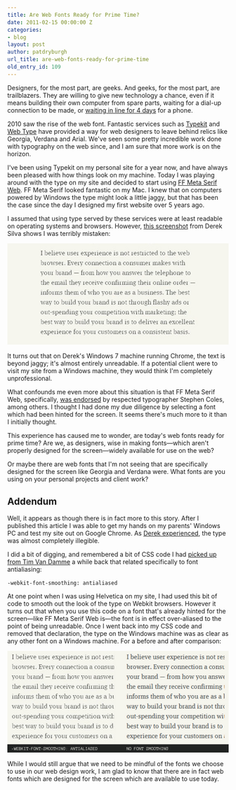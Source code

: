```yaml
---
title: Are Web Fonts Ready for Prime Time?
date: 2011-02-15 00:00:00 Z
categories:
- blog
layout: post
author: patdryburgh
url_title: are-web-fonts-ready-for-prime-time
old_entry_id: 109
---
```


Designers, for the most part, are geeks. And geeks, for the most part, are trailblazers. They are willing to give new technology a chance, even if it means building their own computer from spare parts, waiting for a dial-up connection to be made, or [waiting in line for 4 days](http://firstinline.wordpress.com/) for a phone.

2010 saw the rise of the web font. Fantastic services such as [Typekit](http://code.google.com/webfonts) and [Web Type](http://www.webtype.com/) have provided a way for web designers to leave behind relics like Georgia, Verdana and Arial. We've seen some pretty incredible work done with typography on the web since, and I am sure that more work is on the horizon.

I've been using Typekit on my personal site for a year now, and have always been pleased with how things look on my machine. Today I was playing around with the type on my site and decided to start using [FF Meta Serif Web](http://typekit.com/fonts/ff-meta-serif-web-pro). FF Meta Serif looked fantastic on my Mac. I knew that on computers powered by Windows the type might look a little jaggy, but that has been the case since the day I designed my first website over 5 years ago.

I assumed that using type served by these services were at least readable on operating systems and browsers. However, [this screenshot](https://twitter.com/dereksilva/status/37694994030534657) from Derek Silva shows I was terribly mistaken: 

<img src="/images/uploads/swtzk2.jpg" alt="Screenshot of PatDryburgh.com on Windows 7 running Chrome" />

It turns out that on Derek's Windows 7 machine running Chrome, the text is beyond jaggy; it's almost entirely unreadable. If a potential client were to visit my site from a Windows machine, they would think I'm completely unprofessional.

What confounds me even more about this situation is that FF Meta Serif Web, specifically, [was endorsed](http://fontfeed.com/archives/some-thoughts-on-web-fonts-by-stephen-coles/) by respected typographer Stephen Coles, among others. I thought I had done my due diligence by selecting a font which had been hinted for the screen. It seems there's much more to it than I initially thought.

This experience has caused me to wonder, are today's web fonts ready for prime time? Are we, as designers, wise in making fonts&mdash;which aren't properly designed for the screen&mdash;widely available for use on the web?

Or maybe there are web fonts that I'm not seeing that are specifically designed for the screen like Georgia and Verdana were. What fonts are you using on your personal projects and client work?

## Addendum

Well, it appears as though there is in fact more to this story. After I published this article I was able to get my hands on my parents' Windows PC and test my site out on Google Chrome. As [Derek experienced](https://twitter.com/dereksilva/status/37693342624137216), the type was almost completely illegible.

I did a bit of digging, and remembered a bit of CSS code I had [picked up from Tim Van Damme](http://maxvoltar.com/archive/-webkit-font-smoothing) a while back that related specifically to font antialiasing: 

<pre><code>-webkit-font-smoothing: antialiased</code></pre>

At one point when I was using Helvetica on my site, I had used this bit of code to smooth out the look of the type on Webkit browsers. However it turns out that when you use this code on a font that's already hinted for the screen&mdash;like FF Meta Serif Web is&mdash;the font is in effect over-aliased to the point of being unreadable. Once I went back into my CSS code and removed that declaration, the type on the Windows machine was as clear as any other font on a Windows machine. For a before and after comparison: 

<img src="/images/uploads/font-smoothing.jpg" alt="Font Smoothing Comparison" />

While I would still argue that we need to be mindful of the fonts we choose to use in our web design work, I am glad to know that there are in fact web fonts which are designed for the screen which are available to use today.